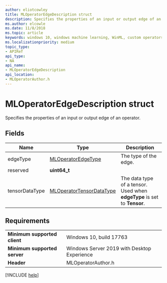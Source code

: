 ```yaml
---
author: eliotcowley
title: MLOperatorEdgeDescription struct
description: Specifies the properties of an input or output edge of an operator.
ms.author: elcowle
ms.date: 11/8/2018
ms.topic: article
keywords: windows 10, windows machine learning, WinML, custom operators, MLOperatorEdgeDescription
ms.localizationpriority: medium
topic_type:
- APIRef
api_type:
- NA
api_name:
- MLOperatorEdgeDescription
api_location:
- MLOperatorAuthor.h
---
```


# MLOperatorEdgeDescription struct

Specifies the properties of an input or output edge of an operator.

## Fields

| Name           | Type                     | Description           |
|----------------|--------------------------|-----------------------|
| edgeType       | [MLOperatorEdgeType](MLOperatorEdgeType.md)       | The type of the edge. |
| reserved       | **uint64_t**                 |                       |
| tensorDataType | [MLOperatorTensorDataType](MLOperatorTensorDataType.md) | The data type of a tensor. Used when **edgeType** is set to **Tensor**. |

## Requirements

| | |
|-|-|
| **Minimum supported client** | Windows 10, build 17763 |
| **Minimum supported server** | Windows Server 2019 with Desktop Experience |
| **Header** | MLOperatorAuthor.h |

[!INCLUDE [help](../includes/get-help.md)]

